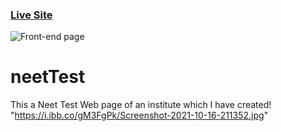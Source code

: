 ### [Live Site]()
![Front-end page](https://ibb.co/gM3FgPk)
# neetTest
This a Neet Test Web page of an institute which I have created! 
"https://i.ibb.co/gM3FgPk/Screenshot-2021-10-16-211352.jpg"
